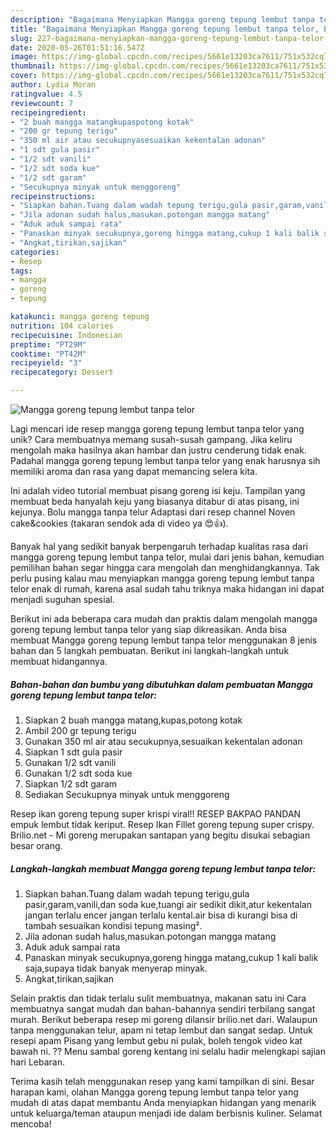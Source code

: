 ```yaml
---
description: "Bagaimana Menyiapkan Mangga goreng tepung lembut tanpa telor, Enak Banget"
title: "Bagaimana Menyiapkan Mangga goreng tepung lembut tanpa telor, Enak Banget"
slug: 227-bagaimana-menyiapkan-mangga-goreng-tepung-lembut-tanpa-telor-enak-banget
date: 2020-05-26T01:51:16.547Z
image: https://img-global.cpcdn.com/recipes/5661e13203ca7611/751x532cq70/mangga-goreng-tepung-lembut-tanpa-telor-foto-resep-utama.jpg
thumbnail: https://img-global.cpcdn.com/recipes/5661e13203ca7611/751x532cq70/mangga-goreng-tepung-lembut-tanpa-telor-foto-resep-utama.jpg
cover: https://img-global.cpcdn.com/recipes/5661e13203ca7611/751x532cq70/mangga-goreng-tepung-lembut-tanpa-telor-foto-resep-utama.jpg
author: Lydia Moran
ratingvalue: 4.5
reviewcount: 7
recipeingredient:
- "2 buah mangga matangkupaspotong kotak"
- "200 gr tepung terigu"
- "350 ml air atau secukupnyasesuaikan kekentalan adonan"
- "1 sdt gula pasir"
- "1/2 sdt vanili"
- "1/2 sdt soda kue"
- "1/2 sdt garam"
- "Secukupnya minyak untuk menggoreng"
recipeinstructions:
- "Siapkan bahan.Tuang dalam wadah tepung terigu,gula pasir,garam,vanili,dan soda kue,tuangi air sedikit dikit,atur kekentalan jangan terlalu encer jangan terlalu kental.air bisa di kurangi bisa di tambah sesuaikan kondisi tepung masing²."
- "Jila adonan sudah halus,masukan.potongan mangga matang"
- "Aduk aduk sampai rata"
- "Panaskan minyak secukupnya,goreng hingga matang,cukup 1 kali balik saja,supaya tidak banyak menyerap minyak."
- "Angkat,tirikan,sajikan"
categories:
- Resep
tags:
- mangga
- goreng
- tepung

katakunci: mangga goreng tepung 
nutrition: 104 calories
recipecuisine: Indonesian
preptime: "PT29M"
cooktime: "PT42M"
recipeyield: "3"
recipecategory: Dessert

---
```



![Mangga goreng tepung lembut tanpa telor](https://img-global.cpcdn.com/recipes/5661e13203ca7611/751x532cq70/mangga-goreng-tepung-lembut-tanpa-telor-foto-resep-utama.jpg)

Lagi mencari ide resep mangga goreng tepung lembut tanpa telor yang unik? Cara membuatnya memang susah-susah gampang. Jika keliru mengolah maka hasilnya akan hambar dan justru cenderung tidak enak. Padahal mangga goreng tepung lembut tanpa telor yang enak harusnya sih memiliki aroma dan rasa yang dapat memancing selera kita.

Ini adalah video tutorial membuat pisang goreng isi keju. Tampilan yang membuat beda hanyalah keju yang biasanya ditabur di atas pisang, ini kejunya. Bolu mangga tanpa telur Adaptasi dari resep channel Noven cake&amp;cookies (takaran sendok ada di video ya 😍👍).

Banyak hal yang sedikit banyak berpengaruh terhadap kualitas rasa dari mangga goreng tepung lembut tanpa telor, mulai dari jenis bahan, kemudian pemilihan bahan segar hingga cara mengolah dan menghidangkannya. Tak perlu pusing kalau mau menyiapkan mangga goreng tepung lembut tanpa telor enak di rumah, karena asal sudah tahu triknya maka hidangan ini dapat menjadi suguhan spesial.


Berikut ini ada beberapa cara mudah dan praktis dalam mengolah mangga goreng tepung lembut tanpa telor yang siap dikreasikan. Anda bisa membuat Mangga goreng tepung lembut tanpa telor menggunakan 8 jenis bahan dan 5 langkah pembuatan. Berikut ini langkah-langkah untuk membuat hidangannya.

<!--inarticleads1-->

##### Bahan-bahan dan bumbu yang dibutuhkan dalam pembuatan Mangga goreng tepung lembut tanpa telor:

1. Siapkan 2 buah mangga matang,kupas,potong kotak
1. Ambil 200 gr tepung terigu
1. Gunakan 350 ml air atau secukupnya,sesuaikan kekentalan adonan
1. Siapkan 1 sdt gula pasir
1. Gunakan 1/2 sdt vanili
1. Gunakan 1/2 sdt soda kue
1. Siapkan 1/2 sdt garam
1. Sediakan Secukupnya minyak untuk menggoreng


Resep ikan goreng tepung super krispi viral!! RESEP BAKPAO PANDAN empuk lembut tidak keriput. Resep Ikan Fillet goreng tepung super crispy. Brilio.net - Mi goreng merupakan santapan yang begitu disukai sebagian besar orang. 

<!--inarticleads2-->

##### Langkah-langkah membuat Mangga goreng tepung lembut tanpa telor:

1. Siapkan bahan.Tuang dalam wadah tepung terigu,gula pasir,garam,vanili,dan soda kue,tuangi air sedikit dikit,atur kekentalan jangan terlalu encer jangan terlalu kental.air bisa di kurangi bisa di tambah sesuaikan kondisi tepung masing².
1. Jila adonan sudah halus,masukan.potongan mangga matang
1. Aduk aduk sampai rata
1. Panaskan minyak secukupnya,goreng hingga matang,cukup 1 kali balik saja,supaya tidak banyak menyerap minyak.
1. Angkat,tirikan,sajikan


Selain praktis dan tidak terlalu sulit membuatnya, makanan satu ini Cara membuatnya sangat mudah dan bahan-bahannya sendiri terbilang sangat murah. Berikut beberapa resep mi goreng dilansir brilio.net dari. Walaupun tanpa menggunakan telur, apam ni tetap lembut dan sangat sedap. Untuk resepi apam Pisang yang lembut gebu ni pulak, boleh tengok video kat bawah ni. ?? Menu sambal goreng kentang ini selalu hadir melengkapi sajian hari Lebaran. 

Terima kasih telah menggunakan resep yang kami tampilkan di sini. Besar harapan kami, olahan Mangga goreng tepung lembut tanpa telor yang mudah di atas dapat membantu Anda menyiapkan hidangan yang menarik untuk keluarga/teman ataupun menjadi ide dalam berbisnis kuliner. Selamat mencoba!

